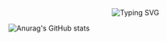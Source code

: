 <div align="center"><img src="https://readme-typing-svg.demolab.com?font=Dosis&letterSpacing=px-wide&pause=1000&color=E5917C&width=500&lines=Hello+!+Eunah's+Github+%F0%9F%96%90%F0%9F%8F%BB" alt="Typing SVG"/></div>

<!--Here are some ideas to get you started:

- 🔭 I’m currently working on ...
- 🌱 I’m currently learning ...
- 👯 I’m looking to collaborate on ...
- 🤔 I’m looking for help with ...
- 💬 Ask me about ...
- 📫 How to reach me: ...
- 😄 Pronouns: ...
- ⚡ Fun fact: ...-->
![Anurag's GitHub stats](https://github-readme-stats.vercel.app/api?username=eunah112&show_icons=true&theme=transparent)
